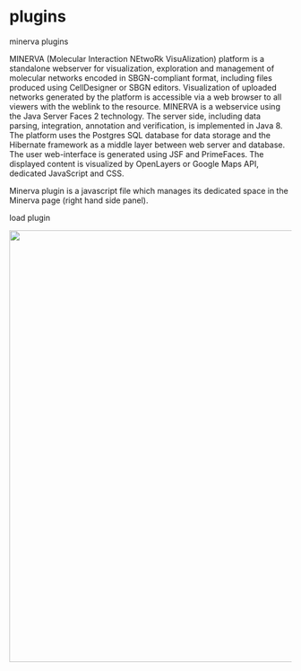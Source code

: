 # plugins
minerva plugins


MINERVA (Molecular Interaction NEtwoRk VisuAlization) platform is a standalone webserver for visualization, exploration and management of molecular networks encoded in SBGN-compliant format, including files produced using CellDesigner or SBGN editors. Visualization of uploaded networks generated by the platform is accessible via a web browser to all viewers with the weblink to the resource. MINERVA is a webservice using the Java Server Faces 2 technology. The server side, including data parsing, integration, annotation and verification, is implemented in Java 8. The platform uses the Postgres SQL database for data storage and the Hibernate framework as a middle layer between web server and database. The user web-interface is generated using JSF and PrimeFaces. The displayed content is visualized by OpenLayers or Google Maps API, dedicated JavaScript and CSS.

Minerva plugin is a javascript file which manages its dedicated space in the Minerva page (right hand side panel). 
<p style="text-align: left;">load plugin</p>
<p style="text-align: left;"><img class="aligncenter size-full" src="https://air.bio.informatik.uni-rostock.de/files/img/Plugins/plugin_selection_screenshot.png" width="1500" height="769" /></p>
